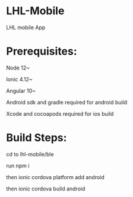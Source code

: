 # LHL-Mobile
LHL mobile App


# Prerequisites:

Node 12~

Ionic 4.12~

Angular 10~

Android sdk and gradle required for android build

Xcode and cocoapods required for ios build


# Build Steps:


cd to lhl-mobile/ble

run npm i

then ionic cordova platform add android

then ionic cordova build android

